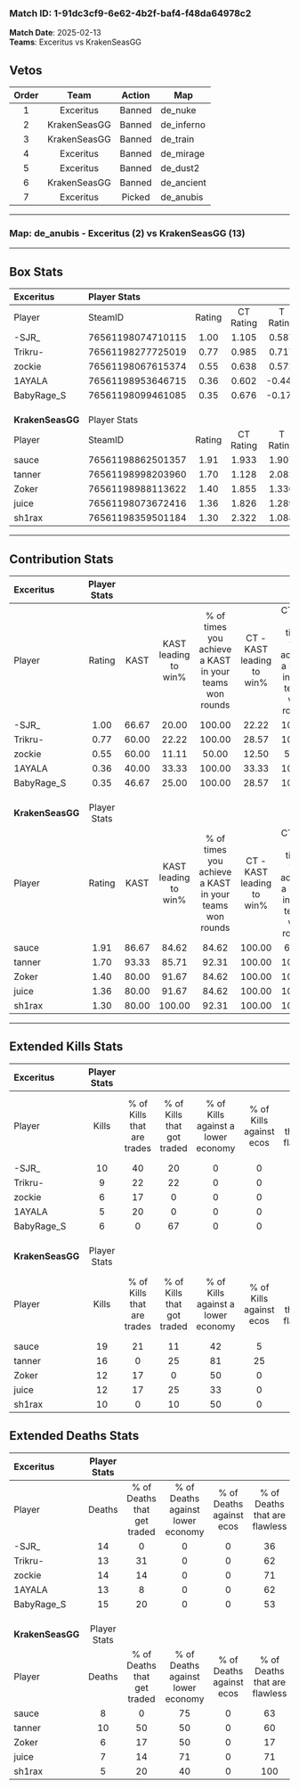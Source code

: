 ### Match ID: 1-91dc3cf9-6e62-4b2f-baf4-f48da64978c2  
**Match Date**: 2025-02-13  
**Teams**: Exceritus vs KrakenSeasGG  

## Vetos  

| Order | Team | Action | Map |
| :---: | :--: | :----: | --- |
| 1 | Exceritus | Banned | de_nuke |
| 2 | KrakenSeasGG | Banned | de_inferno |
| 3 | KrakenSeasGG | Banned | de_train |
| 4 | Exceritus | Banned | de_mirage |
| 5 | Exceritus | Banned | de_dust2 |
| 6 | KrakenSeasGG | Banned | de_ancient |
| 7 | Exceritus | Picked | de_anubis |

---  

### **Map**: de_anubis - Exceritus (2) vs KrakenSeasGG (13)  
---  

## Box Stats  

| **Exceritus**    | Player Stats      |        |           |          |       |       |       |         |        |      |     |
| :- | :- | :-: | :-: | :-: | :-: | :-: | :-: | :-: | :-: | :-: | :-: |
| Player           | SteamID           | Rating | CT Rating | T Rating | KAST  |  ADR  | Kills | Assists | Deaths | K/D  | HS% |
| -SJR_            | 76561198074710115 |  1.00  |   1.105   |  0.587   | 66.67 | 110.8 |  10   |    3    |   14   | 0.71 | 80  |
| Trikru-          | 76561198277725019 |  0.77  |   0.985   |  0.717   | 60.00 | 64.7  |   9   |    1    |   13   | 0.69 | 22  |
| zockie           | 76561198067615374 |  0.55  |   0.638   |  0.572   | 60.00 | 56.0  |   6   |    4    |   14   | 0.43 | 50  |
| 1AYALA           | 76561198953646715 |  0.36  |   0.602   |  -0.443  | 40.00 | 51.5  |   5   |    2    |   13   | 0.38 | 40  |
| BabyRage_S       | 76561198099461085 |  0.35  |   0.676   |  -0.175  | 46.67 | 42.4  |   6   |    0    |   15   | 0.40 | 50  |
|                  |                   |        |           |          |       |       |       |         |        |      |     |
|                  |                   |        |           |          |       |       |       |         |        |      |     |
|                  |                   |        |           |          |       |       |       |         |        |      |     |
| **KrakenSeasGG** | Player Stats      |        |           |          |       |       |       |         |        |      |     |
| Player           | SteamID           | Rating | CT Rating | T Rating | KAST  |  ADR  | Kills | Assists | Deaths | K/D  | HS% |
| sauce            | 76561198862501357 |  1.91  |   1.933   |  1.907   | 86.67 | 122.6 |  19   |    2    |   8    | 2.38 | 63  |
| tanner           | 76561198998203960 |  1.70  |   1.128   |  2.082   | 93.33 | 114.6 |  16   |    4    |   10   | 1.60 | 31  |
| Zoker            | 76561198988113622 |  1.40  |   1.855   |  1.330   | 80.00 | 79.8  |  12   |    3    |   6    | 2.00 | 41  |
| juice            | 76561198073672416 |  1.36  |   1.826   |  1.289   | 80.00 | 78.8  |  12   |    3    |   7    | 1.71 | 66  |
| sh1rax           | 76561198359501184 |  1.30  |   2.322   |  1.088   | 80.00 | 70.7  |  10   |    4    |   5    | 2.00 | 30  |
---  

## Contribution Stats  

| **Exceritus**    | Player Stats |       |                      |                                                        |                           |                                                             |                          |                                                            |
| :- | :-: | :-: | :-: | :-: | :-: | :-: | :-: | :-: |
| Player           |    Rating    | KAST  | KAST leading to win% | % of times you achieve a KAST in your teams won rounds | CT - KAST leading to win% | CT - % of times you achieve a KAST in your teams won rounds | T - KAST leading to win% | T - % of times you achieve a KAST in your teams won rounds |
| -SJR_            |     1.00     | 66.67 |        20.00         |                         100.00                         |           22.22           |                           100.00                            |           0.00           |                            0.00                            |
| Trikru-          |     0.77     | 60.00 |        22.22         |                         100.00                         |           28.57           |                           100.00                            |           0.00           |                            0.00                            |
| zockie           |     0.55     | 60.00 |        11.11         |                         50.00                          |           12.50           |                            50.00                            |           0.00           |                            0.00                            |
| 1AYALA           |     0.36     | 40.00 |        33.33         |                         100.00                         |           33.33           |                           100.00                            |           0.00           |                            0.00                            |
| BabyRage_S       |     0.35     | 46.67 |        25.00         |                         100.00                         |           28.57           |                           100.00                            |           0.00           |                            0.00                            |
|                  |              |       |                      |                                                        |                           |                                                             |                          |                                                            |
|                  |              |       |                      |                                                        |                           |                                                             |                          |                                                            |
|                  |              |       |                      |                                                        |                           |                                                             |                          |                                                            |
| **KrakenSeasGG** | Player Stats |       |                      |                                                        |                           |                                                             |                          |                                                            |
| Player           |    Rating    | KAST  | KAST leading to win% | % of times you achieve a KAST in your teams won rounds | CT - KAST leading to win% | CT - % of times you achieve a KAST in your teams won rounds | T - KAST leading to win% | T - % of times you achieve a KAST in your teams won rounds |
| sauce            |     1.91     | 86.67 |        84.62         |                         84.62                          |          100.00           |                            66.67                            |          81.82           |                           90.00                            |
| tanner           |     1.70     | 93.33 |        85.71         |                         92.31                          |          100.00           |                           100.00                            |          81.82           |                           90.00                            |
| Zoker            |     1.40     | 80.00 |        91.67         |                         84.62                          |          100.00           |                           100.00                            |          88.89           |                           80.00                            |
| juice            |     1.36     | 80.00 |        91.67         |                         84.62                          |          100.00           |                           100.00                            |          88.89           |                           80.00                            |
| sh1rax           |     1.30     | 80.00 |        100.00        |                         92.31                          |          100.00           |                           100.00                            |          100.00          |                           90.00                            |
---  

## Extended Kills Stats  

| **Exceritus**    | Player Stats |                            |                            |                                    |                         |                              |                                 |                                       |                    |           |
| :- | :-: | :-: | :-: | :-: | :-: | :-: | :-: | :-: | :-: | :-: |
| Player           |    Kills     | % of Kills that are trades | % of Kills that got traded | % of Kills against a lower economy | % of Kills against ecos | % of Kills that are flawless | % of Kills that are close duels | % of Kills that are assisted by flash | Pistol Round Kills | AWP Kills |
| -SJR_            |      10      |             40             |             20             |                 0                  |            0            |              60              |               10                |                   0                   |         0          |     1     |
| Trikru-          |      9       |             22             |             22             |                 0                  |            0            |              67              |                0                |                   0                   |         1          |     1     |
| zockie           |      6       |             17             |             0              |                 0                  |            0            |              50              |               17                |                   0                   |         0          |     0     |
| 1AYALA           |      5       |             20             |             0              |                 0                  |            0            |              80              |               20                |                   0                   |         0          |     0     |
| BabyRage_S       |      6       |             0              |             67             |                 0                  |            0            |              50              |                0                |                   0                   |         1          |     0     |
|                  |              |                            |                            |                                    |                         |                              |                                 |                                       |                    |           |
|                  |              |                            |                            |                                    |                         |                              |                                 |                                       |                    |           |
|                  |              |                            |                            |                                    |                         |                              |                                 |                                       |                    |           |
| **KrakenSeasGG** | Player Stats |                            |                            |                                    |                         |                              |                                 |                                       |                    |           |
| Player           |    Kills     | % of Kills that are trades | % of Kills that got traded | % of Kills against a lower economy | % of Kills against ecos | % of Kills that are flawless | % of Kills that are close duels | % of Kills that are assisted by flash | Pistol Round Kills | AWP Kills |
| sauce            |      19      |             21             |             11             |                 42                 |            5            |              63              |                5                |                   0                   |         0          |     5     |
| tanner           |      16      |             0              |             25             |                 81                 |           25            |              69              |                0                |                   0                   |         0          |     0     |
| Zoker            |      12      |             17             |             0              |                 50                 |            0            |              58              |                8                |                   8                   |         3          |     2     |
| juice            |      12      |             17             |             25             |                 33                 |            0            |              42              |               25                |                   0                   |         0          |     1     |
| sh1rax           |      10      |             0              |             10             |                 50                 |            0            |              40              |               10                |                   0                   |         0          |     2     |
## Extended Deaths Stats  

| **Exceritus**    | Player Stats |                             |                                   |                          |                               |                            |                           |               |
| :- | :-: | :-: | :-: | :-: | :-: | :-: | :-: | :-: |
| Player           |    Deaths    | % of Deaths that get traded | % of Deaths against lower economy | % of Deaths against ecos | % of Deaths that are flawless | % of Deaths that are close | % of Deaths while blinded | Deaths to AWP |
| -SJR_            |      14      |              0              |                 0                 |            0             |              36               |             14             |             0             |       1       |
| Trikru-          |      13      |             31              |                 0                 |            0             |              62               |             8              |             0             |       1       |
| zockie           |      14      |             14              |                 0                 |            0             |              71               |             7              |             7             |       1       |
| 1AYALA           |      13      |              8              |                 0                 |            0             |              62               |             8              |             0             |       0       |
| BabyRage_S       |      15      |             20              |                 0                 |            0             |              53               |             7              |             0             |       0       |
|                  |              |                             |                                   |                          |                               |                            |                           |               |
|                  |              |                             |                                   |                          |                               |                            |                           |               |
|                  |              |                             |                                   |                          |                               |                            |                           |               |
| **KrakenSeasGG** | Player Stats |                             |                                   |                          |                               |                            |                           |               |
| Player           |    Deaths    | % of Deaths that get traded | % of Deaths against lower economy | % of Deaths against ecos | % of Deaths that are flawless | % of Deaths that are close | % of Deaths while blinded | Deaths to AWP |
| sauce            |      8       |              0              |                75                 |            0             |              63               |             25             |             0             |       0       |
| tanner           |      10      |             50              |                50                 |            0             |              60               |             0              |             0             |       1       |
| Zoker            |      6       |             17              |                50                 |            0             |              17               |             0              |             0             |       0       |
| juice            |      7       |             14              |                71                 |            0             |              71               |             14             |             0             |       0       |
| sh1rax           |      5       |             20              |                40                 |            0             |              100              |             0              |             0             |       1       |
